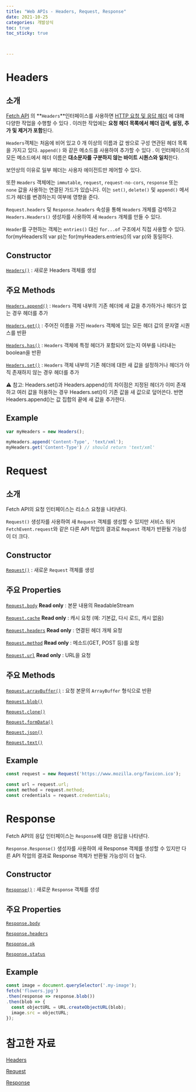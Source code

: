 ```yaml
---
title: "Web APIs - Headers, Request, Response"
date: 2021-10-25
categories: 개발상식
toc: true
toc_sticky: true



---
```


# Headers

## 소개

[Fetch API](https://developer.mozilla.org/en-US/docs/Web/API/Fetch_API) 의 **`Headers`**인터페이스를 사용하면 [HTTP 요청 및 응답 헤더](https://developer.mozilla.org/en-US/docs/Web/HTTP/Headers) 에 대해 다양한 작업을 수행할 수 있다 . 이러한 작업에는 **요청 헤더 목록에서 헤더 검색, 설정, 추가 및 제거가 포함**된다.

`Headers`객체는 처음에 비어 있고 0 개 이상의 이름과 값 쌍으로 구성 연관된 헤더 목록을 가지고 있다. `append()` 와 같은 메소드를 사용하여 추가할 수 있다 . 이 인터페이스의 모든 메소드에서 헤더 이름은 **대소문자를 구분하지 않는 바이트 시퀀스와 일치**한다.

보안상의 이유로 일부 헤더는 사용자 에이전트만 제어할 수 있다.

또한 `Headers` 객체에는 `immutable`, `request`, `request-no-cors`, `response` 또는 `none` 값을 사용하는 연결된 가드가 있습니다. 이는 `set()`, `delete()` 및 `append()` 메서드가 헤더를 변경하는지 여부에 영향을 준다.

`Request.headers` 및 `Response.headers` 속성을 통해 `Headers` 개체를 검색하고 `Headers.Headers()` 생성자를 사용하여 새 `Headers` 개체를 만들 수 있다.

`Header`를 구현하는 객체는 `entries()` 대신 `for...of` 구조에서 직접 사용할 수 있다. for(myHeaders의 var p)는 for(myHeaders.entries()의 var p)와 동일하다.

## Constructor

[`Headers()`](https://developer.mozilla.org/en-US/docs/Web/API/Headers/Headers) : 새로운 Headers 객체를 생성

## 주요 Methods

[`Headers.append()`](https://developer.mozilla.org/en-US/docs/Web/API/Headers/append) : `Headers` 객체 내부의 기존 헤더에 새 값을 추가하거나 헤더가 없는 경우 헤더를 추가

[`Headers.get()`](https://developer.mozilla.org/en-US/docs/Web/API/Headers/get) : 주어진 이름을 가진 `Headers` 객체에 있는 모든 헤더 값의 문자열 시퀀스를 반환

[`Headers.has()`](https://developer.mozilla.org/en-US/docs/Web/API/Headers/has) : `Headers` 객체에 특정 헤더가 포함되어 있는지 여부를 나타내는 boolean을 반환

[`Headers.set()`](https://developer.mozilla.org/en-US/docs/Web/API/Headers/set) : `Headers` 객체 내부의 기존 헤더에 대한 새 값을 설정하거나 헤더가 아직 존재하지 않는 경우 헤더를 추가

⚠️ 참고: Headers.set()과 Headers.append()의 차이점은 지정된 헤더가 이미 존재하고 여러 값을 허용하는 경우 Headers.set()이 기존 값을 새 값으로 덮어쓴다. 반면 Headers.append()는 값 집합의 끝에 새 값을 추가한다.

## Example

```javascript
var myHeaders = new Headers();

myHeaders.append('Content-Type', 'text/xml');
myHeaders.get('Content-Type') // should return 'text/xml'
```

# Request

## 소개

Fetch API의 요청 인터페이스는 리소스 요청을 나타낸다.

`Request()` 생성자를 사용하여 새 `Request` 객체를 생성할 수 있지만 서비스 워커 `FetchEvent.request`와 같은 다른 API 작업의 결과로 `Request` 객체가 반환될 가능성이 더 크다.

## Constructor

[`Request()`](https://developer.mozilla.org/en-US/docs/Web/API/Request/Request) : 새로운 `Request` 객체를 생성

## 주요 Properties

[`Request.body`](https://developer.mozilla.org/en-US/docs/Web/API/Request/body) **Read only** : 본문 내용의 ReadableStream

[`Request.cache`](https://developer.mozilla.org/en-US/docs/Web/API/Request/cache) **Read only** : 캐시 요청 (예: 기본값, 다시 로드, 캐시 없음)

[`Request.headers`](https://developer.mozilla.org/en-US/docs/Web/API/Request/headers) **Read only** : 연결된 헤더 개체 요청

[`Request.method`](https://developer.mozilla.org/en-US/docs/Web/API/Request/method) **Read only** : 메소드(GET, POST 등)를 요청

[`Request.url`](https://developer.mozilla.org/en-US/docs/Web/API/Request/url) **Read only** : URL을 요청

## 주요 Methods

[`Request.arrayBuffer()`](https://developer.mozilla.org/en-US/docs/Web/API/Request/arrayBuffer) : 요청 본문의 `ArrayBuffer` 형식으로 반환

[`Request.blob()`](https://developer.mozilla.org/en-US/docs/Web/API/Request/blob)

[`Request.clone()`](https://developer.mozilla.org/en-US/docs/Web/API/Request/clone)

[`Request.formData()`](https://developer.mozilla.org/en-US/docs/Web/API/Request/formData)

[`Request.json()`](https://developer.mozilla.org/en-US/docs/Web/API/Request/json)

[`Request.text()`](https://developer.mozilla.org/en-US/docs/Web/API/Request/text)

## Example

```javascript
const request = new Request('https://www.mozilla.org/favicon.ico');

const url = request.url;
const method = request.method;
const credentials = request.credentials;
```

# Response

Fetch API의 응답 인터페이스는 `Response`에 대한 응답을 나타낸다.

`Response.Response()` 생성자를 사용하여 새 Response 객체를 생성할 수 있지만 다른 API 작업의 결과로 Response 객체가 반환될 가능성이 더 높다.

## Constructor

[`Response()`](https://developer.mozilla.org/en-US/docs/Web/API/Response/Response) : 새로운 `Response` 객체를 생성

## 주요 Properties

[`Response.body`](https://developer.mozilla.org/en-US/docs/Web/API/Response/body)

[`Response.headers`](https://developer.mozilla.org/en-US/docs/Web/API/Response/headers)

[`Response.ok`](https://developer.mozilla.org/en-US/docs/Web/API/Response/ok)

[`Response.status`](https://developer.mozilla.org/en-US/docs/Web/API/Response/status)

## Example

```javascript
const image = document.querySelector('.my-image');
fetch('flowers.jpg')
.then(response => response.blob())
.then(blob => {
  const objectURL = URL.createObjectURL(blob);
  image.src = objectURL;
});
```

# 참고한 자료

[Headers](https://developer.mozilla.org/en-US/docs/Web/API/Headers)

[Request](https://developer.mozilla.org/en-US/docs/Web/API/Request)

[Response](https://developer.mozilla.org/en-US/docs/Web/API/Response)
